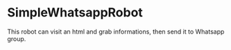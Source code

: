 # SimpleWhatsappRobot
This robot can visit an html and grab informations, then send it to Whatsapp group.
